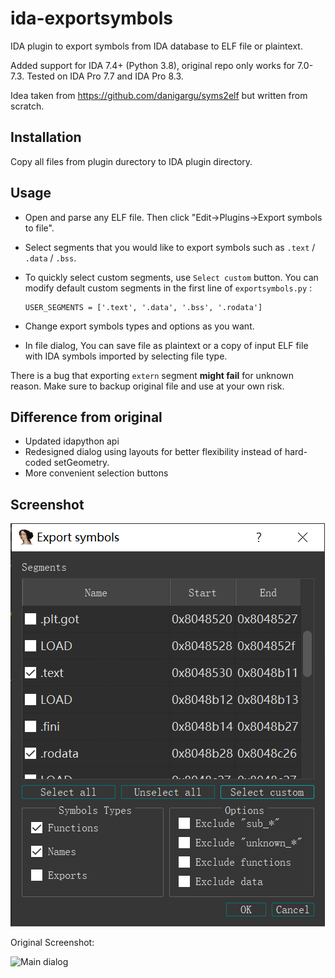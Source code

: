 # ida-exportsymbols

IDA plugin to export symbols from IDA database to ELF file or plaintext.

Added support for IDA 7.4+ (Python 3.8), original repo only works for 7.0-7.3. Tested on IDA Pro 7.7 and IDA Pro 8.3.

Idea taken from https://github.com/danigargu/syms2elf but written from scratch.

## Installation

Copy all files from plugin durectory to IDA plugin directory.

## Usage

- Open and parse any ELF file. Then click "Edit->Plugins->Export symbols to file".

- Select segments that you would like to export symbols such as `.text` / `.data` / `.bss`. 

- To quickly select custom segments, use `Select custom` button. You can modify default custom segments in the first line of `exportsymbols.py` :

    ```
    USER_SEGMENTS = ['.text', '.data', '.bss', '.rodata']
    ```

- Change export symbols types and options as you want. 

- In file dialog, You can save file as plaintext or a copy of input ELF file with IDA symbols imported by selecting file type.

There is a bug that exporting `extern` segment **might fail** for unknown reason. Make sure to 
backup original file and use at your own risk.


## Difference from original

- Updated idapython api
- Redesigned dialog using layouts for better flexibility instead of hard-coded setGeometry.
- More convenient selection buttons

## Screenshot

![picture 0](/img/fork_main.png)  

Original Screenshot:

![Main dialog](/img/main.png)
